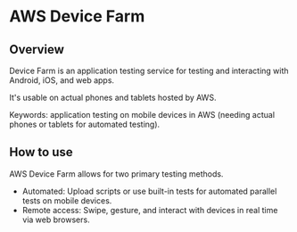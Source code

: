 # AWS Device Farm

## Overview

Device Farm is an application testing service for testing and interacting with Android, iOS, and web apps.

It's usable on actual phones and tablets hosted by AWS.

Keywords: application testing on mobile devices in AWS (needing actual phones or tablets for automated testing).


## How to use

AWS Device Farm allows for two primary testing methods.
- Automated: Upload scripts or use built-in tests for automated parallel tests on mobile devices.
- Remote access: Swipe, gesture, and interact with devices in real time via web browsers.